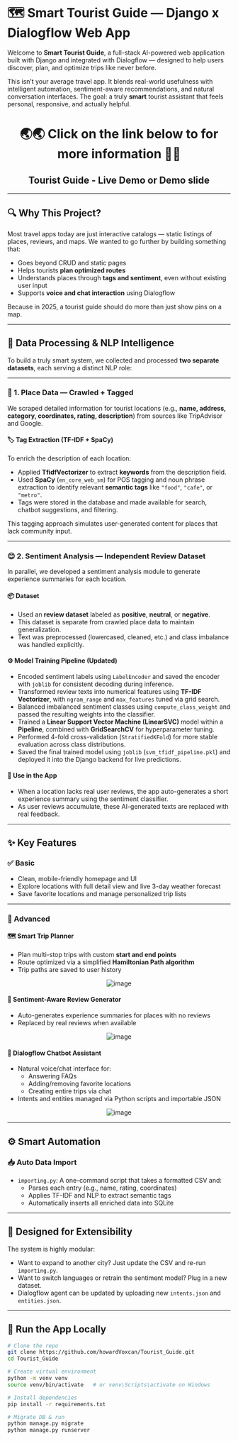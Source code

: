 # 🗺️ Smart Tourist Guide — Django x Dialogflow Web App

Welcome to **Smart Tourist Guide**, a full-stack AI-powered web application built with Django and integrated with Dialogflow — designed to help users discover, plan, and optimize trips like never before.

This isn’t your average travel app. It blends real-world usefulness with intelligent automation, sentiment-aware recommendations, and natural conversation interfaces. The goal: a truly **smart** tourist assistant that feels personal, responsive, and actually helpful.

<h1 align="center">
  🌏🌏 Click on the link below to for more information 👐👋
</h1>

<h2 align="center"> 
  <a href="https://tourist-guide-ec40.onrender.com/" target="_blank" style="text-decoration: none; color: inherit;"> Tourist Guide - Live Demo </a> or <a href="https://www.canva.com/design/DAGn_lNNm68/ASkbIUWbP8sLs-ZrlQXTtw/edit?utm_content=DAGn_lNNm68&utm_campaign=designshare&utm_medium=link2&utm_source=sharebutton" target="_blank" style="text-decoration: none; color: inherit;"> Demo slide </a> 
</h2>

---

## 🔍 Why This Project?

Most travel apps today are just interactive catalogs — static listings of places, reviews, and maps. We wanted to go further by building something that:

- Goes beyond CRUD and static pages  
- Helps tourists **plan optimized routes**  
- Understands places through **tags and sentiment**, even without existing user input  
- Supports **voice and chat interaction** using Dialogflow  

Because in 2025, a tourist guide should do more than just show pins on a map.

---

## 🧠 Data Processing & NLP Intelligence

To build a truly smart system, we collected and processed **two separate datasets**, each serving a distinct NLP role:

---

### 📍 1. Place Data — Crawled + Tagged

We scraped detailed information for tourist locations (e.g., **name, address, category, coordinates, rating, description**) from sources like TripAdvisor and Google.

#### 🏷️ Tag Extraction (TF-IDF + SpaCy)

To enrich the description of each location:

- Applied **TfidfVectorizer** to extract **keywords** from the description field.  
- Used **SpaCy** (`en_core_web_sm`) for POS tagging and noun phrase extraction to identify relevant **semantic tags** like `"food"`, `"cafe"`, or `"metro"`.  
- Tags were stored in the database and made available for search, chatbot suggestions, and filtering.

This tagging approach simulates user-generated content for places that lack community input.

---

### 😊 2. Sentiment Analysis — Independent Review Dataset

In parallel, we developed a sentiment analysis module to generate experience summaries for each location.

#### 📦 Dataset

- Used an **review dataset** labeled as **positive**, **neutral**, or **negative**.
- This dataset is separate from crawled place data to maintain generalization.
- Text was preprocessed (lowercased, cleaned, etc.) and class imbalance was handled explicitly.

#### ⚙️ Model Training Pipeline (Updated)

- Encoded sentiment labels using `LabelEncoder` and saved the encoder with `joblib` for consistent decoding during inference.
- Transformed review texts into numerical features using **TF-IDF Vectorizer**, with `ngram_range` and `max_features` tuned via grid search.
- Balanced imbalanced sentiment classes using `compute_class_weight` and passed the resulting weights into the classifier.
- Trained a **Linear Support Vector Machine (LinearSVC)** model within a **Pipeline**, combined with **GridSearchCV** for hyperparameter tuning.
- Performed 4-fold cross-validation (`StratifiedKFold`) for more stable evaluation across class distributions.
- Saved the final trained model using `joblib` (`svm_tfidf_pipeline.pkl`) and deployed it into the Django backend for live predictions.

#### 🧠 Use in the App

- When a location lacks real user reviews, the app auto-generates a short experience summary using the sentiment classifier.
- As user reviews accumulate, these AI-generated texts are replaced with real feedback.

---

## ✨ Key Features

### ✅ Basic

- Clean, mobile-friendly homepage and UI  
- Explore locations with full detail view and live 3-day weather forecast  
- Save favorite locations and manage personalized trip lists  

---

### 🚀 Advanced

#### 🗺 Smart Trip Planner

- Plan multi-stop trips with custom **start and end points**
- Route optimized via a simplified **Hamiltonian Path algorithm**
- Trip paths are saved to user history

<p align="center">
  <img src="https://github.com/user-attachments/assets/9353b708-e83d-4fea-ba75-e98ba6514413" alt="image">
</p>

#### 💬 Sentiment-Aware Review Generator

- Auto-generates experience summaries for places with no reviews  
- Replaced by real reviews when available

<p align="center">
  <img src="https://github.com/user-attachments/assets/f6d478e8-4506-4923-99b7-3614813dcb70" alt="image">
</p>


#### 🤖 Dialogflow Chatbot Assistant

- Natural voice/chat interface for:
  - Answering FAQs
  - Adding/removing favorite locations
  - Creating entire trips via chat
- Intents and entities managed via Python scripts and importable JSON
  
<p align="center">
  <img src="https://github.com/user-attachments/assets/28d4e4aa-2fcd-4303-99a8-14fa714fb37d" alt="image">
</p>



---

## ⚙️ Smart Automation

### 📥 Auto Data Import

- `importing.py`: A one-command script that takes a formatted CSV and:
  - Parses each entry (e.g., name, rating, coordinates)
  - Applies TF-IDF and NLP to extract semantic tags
  - Automatically inserts all enriched data into SQLite

---

## 🧩 Designed for Extensibility

The system is highly modular:

- Want to expand to another city? Just update the CSV and re-run `importing.py`.
- Want to switch languages or retrain the sentiment model? Plug in a new dataset.
- Dialogflow agent can be updated by uploading new `intents.json` and `entities.json`.

---

## 🚀 Run the App Locally

```bash
# Clone the repo
git clone https://github.com/howardVoxcan/Tourist_Guide.git
cd Tourist_Guide

# Create virtual environment
python -m venv venv
source venv/bin/activate   # or venv\Scripts\activate on Windows

# Install dependencies
pip install -r requirements.txt

# Migrate DB & run
python manage.py migrate
python manage.py runserver
```

